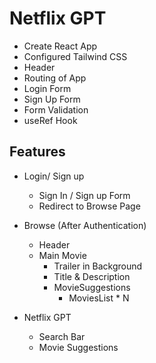 # Netflix GPT

- Create React App
- Configured Tailwind CSS
- Header
- Routing of App
- Login Form
- Sign Up Form
- Form Validation
- useRef Hook

## Features

- Login/ Sign up
  - Sign In / Sign up Form
  - Redirect to Browse Page
- Browse (After Authentication)

  - Header
  - Main Movie
    - Trailer in Background
    - Title & Description
    - MovieSuggestions
      - MoviesList \* N

- Netflix GPT
  - Search Bar
  - Movie Suggestions
